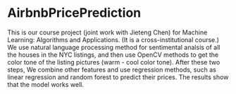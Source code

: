 # AirbnbPricePrediction
This is our course project (joint work with Jieteng Chen) for Machine Learning: Algorithms and Applications. (It is a cross-institutional course.) We use natural language processing method for sentimental analsis of all the houses in the NYC listings, and then use OpenCV methods to get the color tone of the listing pictures (warm - cool color tone). After these two steps, We combine other features and use regression methods, such as linear regression and random forest to predict their prices. The results show that the model works well.

